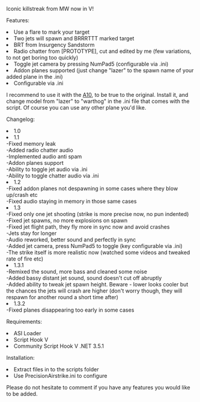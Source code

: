 Iconic killstreak from MW now in V!

Features:
<li>Use a flare to mark your target
<li>Two jets will spawn and BRRRTTT marked target
<li>BRT from Insurgency Sandstorm
<li>Radio chatter from [PROTOTYPE], cut and edited by me (few variations, to not get boring too quickly)
<li>Toggle jet camera by pressing NumPad5 (configurable via .ini)
<li>Addon planes supported (just change "lazer" to the spawn name of your added plane in the .ini)
<li>Configurable via .ini

I recommend to use it with the <a href=https://www.gta5-mods.com/vehicles/a-10-warthog-thunderbolt-usa-airforce-addon-fivem>A10</a>, to be true to the original.
Install it, and change model from "lazer" to "warthog" in the .ini file that comes with the script. Of course you can use any other plane you'd like.

Changelog:
<li>1.0

<li>1.1
<br>-Fixed memory leak
<br>-Added radio chatter audio
<br>-Implemented audio anti spam
<br>-Addon planes support
<br>-Ability to toggle jet audio via .ini
<br>-Ability to toggle chatter audio via .ini

<li>1.2
<br>-Fixed addon planes not despawning in some cases where they blow up/crash etc
<br>-Fixed audio staying in memory in those same cases

<li>1.3
<br>-Fixed only one jet shooting (strike is more precise now, no pun indented)
<br>-Fixed jet spawns, no more explosions on spawn
<br>-Fixed jet flight path, they fly more in sync now and avoid crashes
<br>-Jets stay for longer
<br>-Audio reworked, better sound and perfectly in sync
<br>-Added jet camera, press NumPad5 to toggle (key configurable via .ini)
<br>-The strike itself is more realistic now (watched some videos and tweaked rate of fire etc)

<li>1.3.1
<br>-Remixed the sound, more bass and cleaned some noise
<br>-Added bassy distant jet sound, sound doesn't cut off abruptly
<br>-Added ability to tweak jet spawn height. Beware - lower looks cooler but the chances the jets will crash are higher (don't worry though, they will respawn for another round a short time after)

<li>1.3.2
<br>-Fixed planes disappearing too early in some cases

Requirements:
<br><li>ASI Loader
<br><li>Script Hook V
<br><li>Community Script Hook V .NET 3.5.1

Installation:
<li>Extract files in to the scripts folder
<li>Use PrecisionAirstrike.ini to configure

Please do not hesitate to comment if you have any features you would like to be added.
